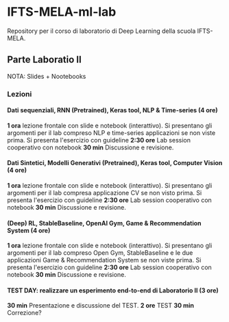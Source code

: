 # IFTS-MELA-ml-lab
Repository per il corso di laboratorio di Deep Learning della scuola IFTS-MELA.

## Parte Laboratio II 
NOTA: Slides + Nootebooks

### Lezioni
#### Dati sequenziali, RNN (Pretrained), Keras tool, NLP & Time-series (4 ore)
**1 ora** lezione frontale con slide e notebook (interattivo). Si presentano gli argomenti per il lab compreso NLP e time-series applicazioni se non viste prima. Si presenta l'esercizio con guideline
**2:30 ore** Lab session cooperativo con notebook
**30 min** Discussione e revisione. 

#### Dati Sintetici, Modelli Generativi (Pretrained), Keras tool, Computer Vision (4 ore)
**1 ora** lezione frontale con slide e notebook (interattivo). Si presentano gli argomenti per il lab compresa applicazione CV se non visto prima. Si presenta l'esercizio con guideline
**2:30 ore** Lab session cooperativo con notebook
**30 min** Discussione e revisione. 

#### (Deep) RL, StableBaseline, OpenAI Gym, Game & Recommendation System (4 ore)
**1 ora** lezione frontale con slide e notebook (interattivo). Si presentano gli argomenti per il lab compreso Open Gym, StableBaseline e le due applicazioni Game & Recommendation System se non viste prima. Si presenta l'esercizio con guideline
**2:30 ore** Lab session cooperativo con notebook
**30 min** Discussione e revisione. 

#### TEST DAY: realizzare un esperimento end-to-end  di Laboratorio II (3 ore)
**30 min** Presentazione e discussione del TEST.
**2 ore** TEST
**30 min** Correzione?
